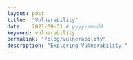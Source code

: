 ```yaml
---
layout: post
title:  "Vulnerability"
date:   2021-09-31 # yyyy-mm-dd
keyword: vulnerability     
permalink: "/blog/vulnerability"
description: "Exploring Vulnerability."
---
```



